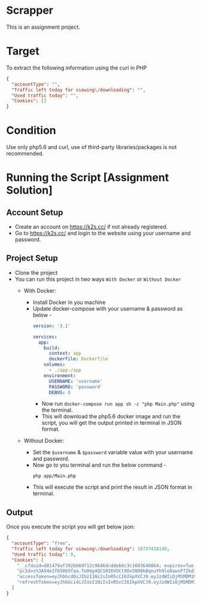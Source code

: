 # Scrapper 
This is an assignment project.

# Target
To extract the following information using the curl in PHP
```json
{
  "accountType": "",
  "Traffic left today for viewing\/downloading": "",
  "Used traffic today": "",
  "Cookies": []
}
```

# Condition
Use only php5.6 and curl, use of third-party libraries/packages is not recommended.


# Running the Script [Assignment Solution]
## Account Setup
 - Create an account on https://k2s.cc/ if not already registered.
 - Go to https://k2s.cc/ and login to the website using your username and password.

## Project Setup
 - Clone the project
 - You can run this project in two ways `With Docker` or `Without Docker`
   - With Docker:
     - Install Docker in you machine
     - Update docker-compose with your username & password as below - 
        ```yaml
        version: '3.1'
        
        services:
          app:
            build:
              context: app
              dockerfile: Dockerfile
            volumes:
              - ./app:/app
            environment:
              USERNAME: 'username'
              PASSWORD: 'password'
              DEBUG: 0
        ```
       - Now run `docker-compose run app sh -c "php Main.php"` using the terminal.
       - This will download the php5.6 docker image and run the script, you will get the output printed in terminal in JSON format.
       
   - Without Docker:
     - Set the `$username` & `$password` variable value with your username and password.
     - Now go to you terminal and run the below command - 
        ```shell script
        php app/Main.php
        ```
     - This will execute the script and print the result in JSON format in terminal.
 
## Output 
Once you execute the script you will get below json: 
```json
{
  "accountType": "free",
  "Traffic left today for viewing\/downloading": 10737418140,
  "Used traffic today": 0,
  "Cookies": [
    "__cfduid=d81479af392bb69f12c9646dcddeb6c3c1603640864; expires=Tue, 24-Nov-20 15:47:44 GMT; path=\/; domain=.k2s.cc; HttpOnly; SameSite=Lax",
    "pcId=s%3A94e1f658b5faa.To0Gg4QCS9I6VOCt9Ov5N98kBqnuYh9loDawsP72kdI; Max-Age=8640000; Domain=.k2s.cc; Path=\/; Expires=Tue, 02 Feb 2021 15:47:44 GMT; HttpOnly; Secure; SameSite=None",
    "accessToken=eyJhbGcdOiJIUzI1NiIsInR5cCI6IkpXVCJ9.eyJzdWIiOjM5MDM1MjMwLCJhdWQiOiJ1c2VyIiwidHlwZSI6ImFjY2Vzc1Rva2VuIiwiaXNzIjoiazJzIiwiY0lkIjoiNWFjZDlmYTBmYzRlMDcxYzcxNTcxYTQwIiwianRpIjoiM2M4NmQxNTNkOWJlNiIsInNnbiI6Ijg3ODRiNmI4YzUiLCJpYXQiOjE2MDM2NDA4NjQsImV4cCI6MTYwNDI0NTY2NH0.lUB28-LSZZsmAkBDuVD0xgkmTjD_KcY_sCvzGZ6dHfs; Domain=.k2s.cc; Path=\/; Expires=Sun, 01 Nov 2020 15:47:44 GMT; HttpOnly; Secure; SameSite=None",
    "refreshToken=eyJhbGci4iJIUzI1NiIsInR5cCI6IkpXVCJ9.eyJzdWIiOjM5MDM1MjMwLCJhdWQiOiJ1c2VyIiwidHlwZSI6InJlZnJlc2hUb2tlbiIsImlzcyI6ImsycyIsImNJZCI6IjVhY2Q5ZmEwZmM0ZTA3MWM3MTU3MWE0MCIsImp0aSI6IjA2ZTE0NzZjNzNjYzAiLCJzZ24iOiI4Nzg0YjZiOGM1IiwiaWF0IjoxNjAzNjQwODY0LCJleHAiOjE2MDYyMzI4NjR9.pdhB9eRz5FiOq1T-5MubP4aF-L35lM4t_LFGWA_wFGg; Domain=.k2s.cc; Path=\/; Expires=Tue, 24 Nov 2020 15:47:44 GMT; HttpOnly; Secure; SameSite=None"
  ]
}
```

